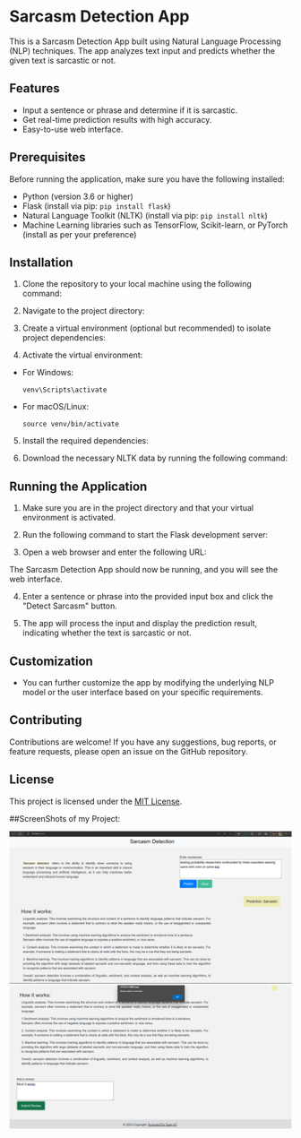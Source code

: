 # Sarcasm Detection App

This is a Sarcasm Detection App built using Natural Language Processing (NLP) techniques. The app analyzes text input and predicts whether the given text is sarcastic or not.

## Features

- Input a sentence or phrase and determine if it is sarcastic.
- Get real-time prediction results with high accuracy.
- Easy-to-use web interface.

## Prerequisites

Before running the application, make sure you have the following installed:

- Python (version 3.6 or higher)
- Flask (install via pip: `pip install flask`)
- Natural Language Toolkit (NLTK) (install via pip: `pip install nltk`)
- Machine Learning libraries such as TensorFlow, Scikit-learn, or PyTorch (install as per your preference)

## Installation

1. Clone the repository to your local machine using the following command:


2. Navigate to the project directory:


3. Create a virtual environment (optional but recommended) to isolate project dependencies:


4. Activate the virtual environment:

- For Windows:
  ```
  venv\Scripts\activate
  ```

- For macOS/Linux:
  ```
  source venv/bin/activate
  ```

5. Install the required dependencies:


6. Download the necessary NLTK data by running the following command:


## Running the Application

1. Make sure you are in the project directory and that your virtual environment is activated.

2. Run the following command to start the Flask development server:



3. Open a web browser and enter the following URL:


The Sarcasm Detection App should now be running, and you will see the web interface.

4. Enter a sentence or phrase into the provided input box and click the "Detect Sarcasm" button.

5. The app will process the input and display the prediction result, indicating whether the text is sarcastic or not.

## Customization

- You can further customize the app by modifying the underlying NLP model or the user interface based on your specific requirements.

## Contributing

Contributions are welcome! If you have any suggestions, bug reports, or feature requests, please open an issue on the GitHub repository.

## License

This project is licensed under the [MIT License](LICENSE).





##ScreenShots of my Project:

![Detection Image](Images/SarcasticText1.PNG)
![Review Image](Images/review.PNG)
